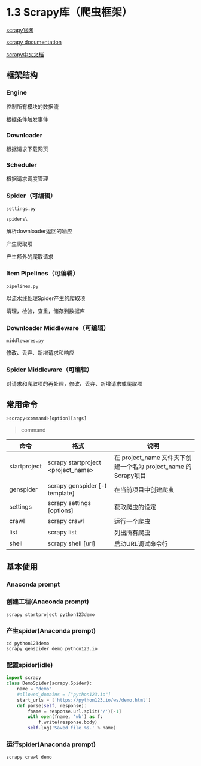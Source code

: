 # 1.3 Scrapy库（爬虫框架）

[scrapy官网](https://scrapy.org/)

[scrapy documentation](https://docs.scrapy.org/_/downloads/en/latest/pdf/)

[scrapy中文文档](https://scrapy-chs.readthedocs.io/zh_CN/1.0/intro/tutorial.html)

## 框架结构

### Engine

控制所有模块的数据流

根据条件触发事件

### Downloader

根据请求下载网页

### Scheduler

根据请求调度管理

### Spider（可编辑）

`settings.py`

`spiders\`

解析downloader返回的响应

产生爬取项

产生额外的爬取请求

### Item Pipelines（可编辑）

`pipelines.py`

以流水线处理Spider产生的爬取项

清理，检验，查重，储存到数据库

### Downloader Middleware（可编辑）

`middlewares.py`

修改、丢弃、新增请求和响应

### Spider Middleware（可编辑）

对请求和爬取项的再处理，修改、丢弃、新增请求或爬取项

## 常用命令

```python
>scrapy<command>[option][args]
```

>command

|命令|格式|说明|
|---|---|---|
|startproject|scrapy startproject <project_name>|在 project_name 文件夹下创建一个名为 project_name 的Scrapy项目|
|genspider|scrapy genspider [-t template] <name> <domain>|在当前项目中创建爬虫|
|settings|scrapy settings [options]|获取爬虫的设定|
|crawl|scrapy crawl <spider>|运行一个爬虫|
|list|scrapy list|列出所有爬虫|
|shell|scrapy shell [url]|启动URL调试命令行|
  
## 基本使用

### Anaconda prompt

### 创建工程(Anaconda prompt)
```
scrapy startproject python123demo
```

### 产生spider(Anaconda prompt)
```
cd python123demo
scrapy genspider demo python123.io
```

### 配置spider(idle)
```python
import scrapy
class DemoSpider(scrapy.Spider):
    name = "demo"
    #allowed_domains = ["python123.io"]
    start_urls = ['https://python123.io/ws/demo.html']
    def parse(self, response):
        fname = response.url.split('/')[-1]
        with open(fname, 'wb') as f:
            f.write(response.body)
        self.log('Saved file %s.' % name)
```
### 运行spider(Anaconda prompt)
```
scrapy crawl demo
```
